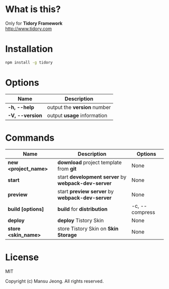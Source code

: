 # What is this?

Only for **Tidory Framework** \
<http://www.tidory.com>

# Installation

```bash
npm install -g tidory
```

# Options

Name|Description|
----|-----------|
|**-h, --help**|output the **version** number|
|**-V, --version**|output **usage** information|

# Commands

Name|Description|Options|
----|-----------|-------|
|**new &lt;project_name&gt;**|**download** project template from **git**|None|
|**start**|start **development server** by **webpack-dev-server**|None|
|**preview**|start **preview server** by **webpack-dev-server**|None|
|**build [options]**|**build** for **distribution**|-c, --compress|
|**deploy**|**deploy** Tistory Skin|None|
|**store &lt;skin_name&gt;**|store Tistory Skin on **Skin Storage**|None|

# License

MIT

Copyright (c) Mansu Jeong. All rights reserved.
